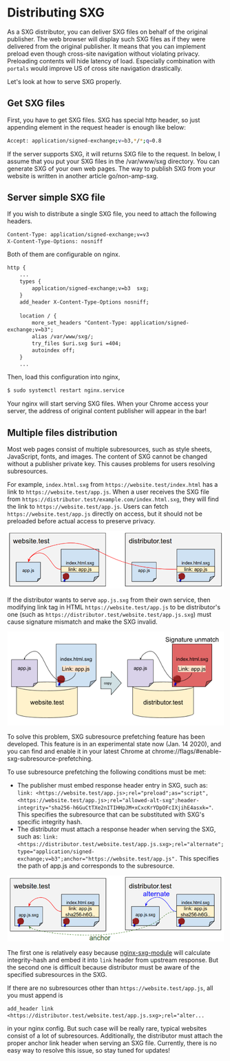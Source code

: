 # Distributing SXG

As a SXG distributor, you can deliver SXG files on behalf of the original publisher.
The web browser will display such SXG files as if they were delivered from the original publisher.
It means that you can implement preload even though cross-site navigation without violating privacy.
Preloading contents will hide latency of load.
Especially combination with `portals` would improve US of cross site navigation drastically.

Let's look at how to serve SXG properly.

## Get SXG files

First, you have to get SXG files.
SXG has special http header, so just appending element in the request header is enough like below:

```bash
Accept: application/signed-exchange;v=b3,*/*;q=0.8
```

If the server supports SXG, it will returns SXG file to the request.
In below, I assume that you put your SXG files in the /var/www/sxg directory.
You can generate SXG of your own web pages.
The way to publish SXG from your website is written in another article go/non-amp-sxg.

## Server simple SXG file

If you wish to distribute a single SXG file, you need to attach the following headers.

```text
Content-Type: application/signed-exchange;v=v3
X-Content-Type-Options: nosniff
```

Both of them are configurable on nginx.

```nginx
http {
    ...
    types {
        application/signed-exchange;v=b3  sxg;
    }
    add_header X-Content-Type-Options nosniff;
    
    location / {
        more_set_headers "Content-Type: application/signed-exchange;v=b3";
        alias /var/www/sxg/;
        try_files $uri.sxg $uri =404;
        autoindex off;
    }
    ...
```

Then, load this configuration into nginx,

```bash
$ sudo systemctl restart nginx.service
```

Your nginx will start serving SXG files.
When your Chrome access your server, the address of original content publisher will appear in the bar!

## Multiple files distribution

Most web pages consist of multiple subresources, such as style sheets, JavaScript, fonts, and images.
The content of SXG cannot be changed without a publisher private key.
This causes problems for users resolving subresources.
 
For example, `index.html.sxg` from `https://website.test/index.html` has a link to `https://website.test/app.js`.
When a user receives the SXG file from `https://distributor.test/example.com/index.html.sxg`, they will find the link to `https://website.test/app.js`.
Users can fetch `https://website.test/app.js` directly on access, but it should not be preloaded before actual access to preserve privacy.

![linking](linking.png)

If the distributor wants to serve `app.js.sxg` from their own service, then modifying link tag in HTML `https://website.test/app.js` to be distributor's one (such as `https://distributor.test/website.test/app.js.sxg`) must cause signature mismatch and make the SXG invalid.

![unmatch](rewritten.png)

To solve this problem, SXG subresource prefetching feature has been developed.
This feature is in an experimental state now (Jan. 14 2020), and you can find and enable it in your latest Chrome at chrome://flags/#enable-sxg-subresource-prefetching.

To use subresource prefetching the following conditions must be met:

- The publisher must embed response header entry in SXG, such as: `link: <https://website.test/app.js>;rel="preload";as="script",<https://website.test/app.js>;rel="allowed-alt-sxg";header-integrity="sha256-h6GuCtTXe2nITIHHpJM+xCxcKrYDpOFcIXjihE4asxk="`.
  This specifies the subresource that can be substituted with SXG's specific integrity hash.
- The distributor must attach a response header when serving the SXG, such as: `link: <https://distributor.test/website.test/app.js.sxg>;rel="alternate";type="application/signed-exchange;v=b3";anchor="https://website.test/app.js".`
  This specifies the path of app.js and corresponds to the subresource.

![anchor](anchor.png)

The first one is relatively easy because [nginx-sxg-module](https://github.com/google/nginx-sxg-module) will calculate integrity-hash and embed it into `link` header from upstream response.
But the second one is difficult because distributor must be aware of the specified subresources in the SXG.

If there are no subresources other than `https://website.test/app.js`, all you must append is

```nginx
add_header link <https://distributor.test/website.test/app.js.sxg>;rel="alter...
```

in your nginx config.
But such case will be really rare, typical websites consist of a lot of subresources.
Additionally, the distributor must attach the proper anchor link header when serving an SXG file.
Currently, there is no easy way to resolve this issue, so stay tuned for updates!
